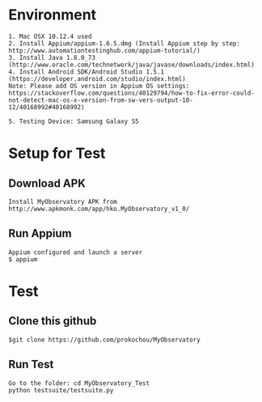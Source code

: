 Environment
===========
	1. Mac OSX 10.12.4 used
  	2. Install Appium/appium-1.6.5.dmg (Install Appium step by step: http://www.automationtestinghub.com/appium-tutorial/) 
	3. Install Java 1.8.0_73 (http://www.oracle.com/technetwork/java/javase/downloads/index.html)
	4. Install Android SDK/Android Studio 1.5.1 (https://developer.android.com/studio/index.html)
  	Note: Please add OS version in Appium OS settings: https://stackoverflow.com/questions/40129794/how-to-fix-error-could-not-detect-mac-os-x-version-from-sw-vers-output-10-12/40168992#40168992)
	
	5. Testing Device: Samsung Galaxy S5

Setup for Test
==============
Download APK 
-------------
	Install MyObservatory APK from http://www.apkmonk.com/app/hko.MyObservatory_v1_0/

Run Appium
----------
	Appium configured and launch a server
  	$ appium
  
Test
====
Clone this github
-----------------
	$git clone https://github.com/prokochou/MyObservatory

Run Test
-------------
  	Go to the folder: cd MyObservatory_Test
  	python testsuite/testsuite.py
